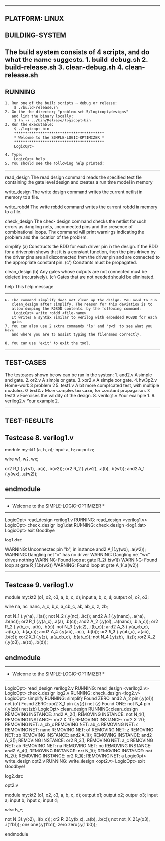 --------------------------------------------------------------------------------
PLATFORM: LINUX
--------------------------------------------------------------------------------
BUILDING-SYSTEM
--------------------------------------------------------------------------------
The build system consists of 4 scripts, and do what the name suggests.
	1. build-debug.sh
	2. build-release.sh
	3. clean-debug.sh
	4. clean-release.sh
--------------------------------------------------------------------------------
RUNNING
--------------------------------------------------------------------------------
	1. Run one of the build scripts ~ debug or release:
		$ ./build-release.sh
	2. Go the the directory "problem-set-5/logicopt/designs"
	   and link the binary locally:
		$ ln -s ../bin/Release/logicopt-bin
	3. Run the executable:
		$ ./logicopt-bin
		*****************************************
		* Welcome to the SIMPLE-LOGIC-OPTIMIZER *
		*****************************************
		LogicOpt> 

	4. Type:
		LogicOpt> help
	5. You should see the following help printed:
********************************************************************************
read_design <file-name>
	The read design command reads the specified text file containing the 
	gate level design and creates a run time model in memory

write_design <file-name>
	The write design command writes the current netlist in memory to a file. 

write_robdd <file-name>
	The write robdd command writes the current robdd in memory to a file. 

check_design <file-name>
	The check design command checks the netlist for such errors as dangling 
	nets, unconnected pins and the presence of combinational loops. 
	The command will print warnings indicating the problem and the 
	location of the problem. 

simplify
	(a) Constructs the BDD for each driver pin in the design. If the BDD for 
	    a driver pin shows that it is a constant function, then the pins 
	    driven by the driver pins are all disconnected from the driver pin 
	    and are connected to the appropriate constant pin. 
	(c') Constants must be propagated. 

clean_design
	(b) Any gates whose outputs are not connected must be deleted 
	    (recursively). 
	(c') Gates that are not needed should be eliminated. 

help
	This help message 
********************************************************************************
	6. The command simplify does not clean up the design. You need to run
	   clean_design after simplify. The reason for this deviation is to 
	   allow dumping the ROBDD contents. by the following command:
		LogicOpt> write_robdd <file-name>
	   It writes a syntax similar to verilog with embedded ROBDD for each
	   gate.
	7. You can also use 2 extra commands 'ls' and 'pwd' to see what you have
 	   and where you are to assist typing the filenames correctly.

	8. You can use 'exit' to exit the tool.

--------------------------------------------------------------------------------
TEST-CASES
--------------------------------------------------------------------------------
The testcases shown below can be run in the system:
	1. and2.v	A simple and gate.
	2. or2.v	A simple or gate.
	3. xor2.v	A simple xor gate.
	4. hw3p2.v	Home-work 3 problem 2
	5. test1.v	A bit more complicated test, with multiple modules.
	6. test2.v	More complex testcase, for constant propagation.
	7. test3.v	Exercises the validity of the design.
	8. verilog1.v	Your example 1.
	9. verilog2.v	Your example 2.

--------------------------------------------------------------------------------
TEST-RESULTS
--------------------------------------------------------------------------------
Testcase 8. verilog1.v
--------------------------------------------------------------------------------
module myckt1 (a, b, o);
input a, b;
output o;

wire w1, w2, wx;

or2 R_1 (.y(w1), .a(a), .b(w2));
or2 R_2 (.y(w2), .a(b), .b(w1));
and2 A_1 (.y(wx), .a(w2));

endmodule
--------------------------------------------------------------------------------
*****************************************
* Welcome to the SIMPLE-LOGIC-OPTIMIZER *
*****************************************
LogicOpt> read_design verilog1.v
RUNNING: read_design <verilog1.v>
LogicOpt> check_design log1.dat
RUNNING: check_design <log1.dat>
LogicOpt> exit
Goodbye!

log1.dat:
>>>>>>>>>>>>>>>>>>>>>>>>>>>>>>>>>>>>>>>>>>>>>>>>>>>>>>>>>>>>>>>>>>>>>>>>>>>>>>>>
WARNING: Unconnected pin "b", in instance and2 A_1(.y(wx), .a(w2));
WARNING: Dangling net "o" has no driver
WARNING: Dangling net "wx" drives nothing
WARNING: Found loop at gate R_2(.b(w1))
WARNING: Found loop at gate R_1(.b(w2))
WARNING: Found loop at gate A_1(.a(w2))
>>>>>>>>>>>>>>>>>>>>>>>>>>>>>>>>>>>>>>>>>>>>>>>>>>>>>>>>>>>>>>>>>>>>>>>>>>>>>>>>
--------------------------------------------------------------------------------
Testcase 9. verilog1.v
--------------------------------------------------------------------------------
module myckt2 (o1, o2, o3, a, b, c, d);
input a, b, c, d;
output o1, o2, o3;

wire na, nc, nanc, a_c, b_c, a_cb_c, ab, ab_c, z, zb;

not N_1 (.y(na), .i(a));
not N_2 (.y(nc), .i(c));
and2 A_1 (.y(nanc), .a(na), .b(nc));
or2 R_1 (.y(a_c), .a(a), .b(c));
and2 A_2 (.y(o1), .a(nanc), .b(a_c));
or2 R_2 (.y(b_c), .a(b), .b(c));
not N_3 (.y(o2), .i(b_c));
and2 A_3 (.y(a_cb_c), .a(b_c), .b(a_c));
and2 A_4 (.y(ab), .a(a), .b(b));
or2 R_3 (.y(ab_c), .a(ab), .b(c));
xor2 X_1 (.y(z), .a(a_cb_c), .b(ab_c));
not N_4 (.y(zb), .i(z));
xor2 X_2 (.y(o3), .a(zb), .b(d));

endmodule
--------------------------------------------------------------------------------
*****************************************
* Welcome to the SIMPLE-LOGIC-OPTIMIZER *
*****************************************
LogicOpt> read_design verilog2.v
RUNNING: read_design <verilog2.v>
LogicOpt> check_design log2.v
RUNNING: check_design <log2.v>
LogicOpt> simplify
RUNNING: simplify
Found ZERO: and2 A_2 pin (.y(o1)) net (o1)
Found ZERO: xor2 X_1 pin (.y(z)) net (z)
Found ONE: not N_4 pin (.y(zb)) net (zb)
LogicOpt> clean_design
RUNNING: clean_design
REMOVING INSTANCE: and2 A_2();
REMOVING INSTANCE: not N_4();
REMOVING INSTANCE: xor2 X_1();
REMOVING INSTANCE: xor2 X_2();
REMOVING NET: a_cb_c
REMOVING NET: ab_c
REMOVING NET: d
REMOVING NET: nanc
REMOVING NET: o1
REMOVING NET: z
REMOVING NET: zb
REMOVING INSTANCE: and2 A_1();
REMOVING INSTANCE: and2 A_3();
REMOVING INSTANCE: or2 R_3();
REMOVING NET: a_c
REMOVING NET: ab
REMOVING NET: na
REMOVING NET: nc
REMOVING INSTANCE: and2 A_4();
REMOVING INSTANCE: not N_1();
REMOVING INSTANCE: not N_2();
REMOVING INSTANCE: or2 R_1();
REMOVING NET: a
LogicOpt> write_design opt2.v
RUNNING: write_design <opt2.v>
LogicOpt> exit
Goodbye!

log2.dat:
>>>>>>>>>>>>>>>>>>>>>>>>>>>>>>>>>>>>>>>>>>>>>>>>>>>>>>>>>>>>>>>>>>>>>>>>>>>>>>>>
>>>>>>>>>>>>>>>>>>>>>>>>>>>>>>>>>>>>>>>>>>>>>>>>>>>>>>>>>>>>>>>>>>>>>>>>>>>>>>>>

opt2.v
>>>>>>>>>>>>>>>>>>>>>>>>>>>>>>>>>>>>>>>>>>>>>>>>>>>>>>>>>>>>>>>>>>>>>>>>>>>>>>>>
module myckt2 (o1, o2, o3, a, b, c, d);
output o1;
output o2;
output o3;
input a;
input b;
input c;
input d;

wire b_c;

not N_3(.y(o2), .i(b_c));
or2 R_2(.y(b_c), .a(b), .b(c));
not not_X_2(.y(o3), .i(1'b1));
one one(.y(1'b1));
zero zero(.y(1'b0));

endmodule


